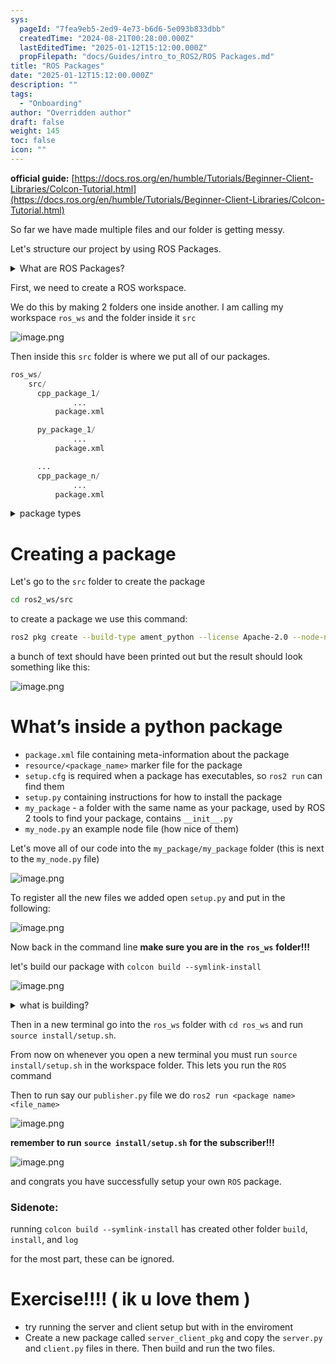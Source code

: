 ```yaml
---
sys:
  pageId: "7fea9eb5-2ed9-4e73-b6d6-5e093b833dbb"
  createdTime: "2024-08-21T00:28:00.000Z"
  lastEditedTime: "2025-01-12T15:12:00.000Z"
  propFilepath: "docs/Guides/intro_to_ROS2/ROS Packages.md"
title: "ROS Packages"
date: "2025-01-12T15:12:00.000Z"
description: ""
tags:
  - "Onboarding"
author: "Overridden author"
draft: false
weight: 145
toc: false
icon: ""
---
```


**official guide:** [https://docs.ros.org/en/humble/Tutorials/Beginner-Client-Libraries/Colcon-Tutorial.html](https://docs.ros.org/en/humble/Tutorials/Beginner-Client-Libraries/Colcon-Tutorial.html)

So far we have made multiple files and our folder is getting messy.

Let's structure our project by using ROS Packages.

<details>

<summary>What are ROS Packages?</summary>

ROS Packages are, as the name implies, packages of code that are highly sharable between ROS developers.

They consist of a folder, `package.xml` file, and source code

```python
      cpp_package_1/
		      ... imagine much code files here ..
          package.xml
```

</details>

First, we need to create a ROS workspace.

We do this by making 2 folders one inside another. I am calling my workspace `ros_ws` and the folder inside it `src`

![image.png](https://prod-files-secure.s3.us-west-2.amazonaws.com/d518164a-d88e-44d1-a4ee-3adb3bd8bce0/70706947-fd18-4537-a67b-e12946812d31/image.png?X-Amz-Algorithm=AWS4-HMAC-SHA256&X-Amz-Content-Sha256=UNSIGNED-PAYLOAD&X-Amz-Credential=ASIAZI2LB466UJRUR4QY%2F20250706%2Fus-west-2%2Fs3%2Faws4_request&X-Amz-Date=20250706T200911Z&X-Amz-Expires=3600&X-Amz-Security-Token=IQoJb3JpZ2luX2VjEFsaCXVzLXdlc3QtMiJIMEYCIQCXLhebZQ%2B2xKPKgXBGg42tt6xueuAiGKCc012j%2BkAoUwIhAPMjO5dNzh5aGij1iR9LFm3qlwAG%2B45P8Et95sCrDwnFKv8DCGQQABoMNjM3NDIzMTgzODA1IgwODgSJOyOisxQx6wUq3APQWmAmhfsWMG%2Fovu0peYoKtlFmv86tJoDynzscpAnVwGUXGsKaIMNcl51nRTr19dJj6%2BMJswM5sY0QAR%2FQ5uWy2ySpb8zbMOHV031HCSPu3OhVGpwPuTEv89Wm4%2Fd0MIg6o9S1EpoNQ%2BvB3kyGpDMt%2BSieD2aZb7Y9iInHqL0PGTmrM7aTb8knG%2F2EKU6lD20OYjMjKqsMYmRfOFAIfkirHrVn4nm%2BCS7Lr6dvwZffXZqzZrwLs9J16AS1PAAel8j%2FOYd3k4HUpMLt4iH0Z8cVFIwrJVf3qAANUznSgKPum5z4xwPGb31gmtkQ%2BzBY2robizX%2FxFiO8unq9%2F5%2BYmYLn8sUeqTLrGtLTlPm9%2FgmatgHD4okkSGyW2fRiaSAB%2FiTMC15Ohn4nBrUFIeFhoaf9R0AVmB84A%2BY%2FIGECjD9KaVeD60Y5yKZ2Db%2BWkeWzDTtZPYGV6DWbi6stOLkpFwdnJZirbHj5r6HOH8Z2vhutY7x%2FY6cjXFKC7t3Ya9zub2oIjZXdFgb09p34FPT%2BIvbS7F55p3S14QBA%2BZUshgws1KrQ%2B%2FhrWS5qOpLh8a0AmFs2eZh6UgA8Ci230gShCYnonjAkxsw%2F6fAg5p2lcycmQJsPu6mJEW3RZrA3jCd%2F6rDBjqkAQMrhJ78cKbdLK1FmlnL9u%2Fh24%2B%2B2VOu2DNH3rhbRrYir6ULAXipuS%2B3%2F7aJOSv103XI%2BGrrphncUxmRGN5v9dWd0I9FFkxWq8fimhz9%2FOtZ4nS3skDVjp0JreytOUqDB98BjU8n3He8ZrxGUdkYNL6nOzvapsxrRPwxN5sv9%2FKtEdPYh9CZVIWyY4aIywntm%2FAxVgjIxeNjWthv09mgoDHvLBXK&X-Amz-Signature=37b9aaa54eeb3774b42fde674c59576a66e491b60d5d0f4845f697421db597b2&X-Amz-SignedHeaders=host&x-amz-checksum-mode=ENABLED&x-id=GetObject)

Then inside this `src` folder is where we put all of our packages.

```python
ros_ws/
    src/
      cpp_package_1/
		      ...
          package.xml

      py_package_1/
		      ...
          package.xml

      ...
      cpp_package_n/
		      ...
          package.xml

```

<details>

<summary>package types</summary>

packages can be either `C++` or python.

the intern file structure is different for each but for this guide we will stick to creating python packages

</details>

# Creating a package

Let's go to the `src` folder to create the package

```bash
cd ros2_ws/src
```

to create a package we use this command:

```bash
ros2 pkg create --build-type ament_python --license Apache-2.0 --node-name my_node my_package
```

a bunch of text should have been printed out but the result should look something like this:

![image.png](https://prod-files-secure.s3.us-west-2.amazonaws.com/d518164a-d88e-44d1-a4ee-3adb3bd8bce0/e6cf1e3f-8512-4a3e-b131-079f800bf3e8/image.png?X-Amz-Algorithm=AWS4-HMAC-SHA256&X-Amz-Content-Sha256=UNSIGNED-PAYLOAD&X-Amz-Credential=ASIAZI2LB466UJRUR4QY%2F20250706%2Fus-west-2%2Fs3%2Faws4_request&X-Amz-Date=20250706T200912Z&X-Amz-Expires=3600&X-Amz-Security-Token=IQoJb3JpZ2luX2VjEFsaCXVzLXdlc3QtMiJIMEYCIQCXLhebZQ%2B2xKPKgXBGg42tt6xueuAiGKCc012j%2BkAoUwIhAPMjO5dNzh5aGij1iR9LFm3qlwAG%2B45P8Et95sCrDwnFKv8DCGQQABoMNjM3NDIzMTgzODA1IgwODgSJOyOisxQx6wUq3APQWmAmhfsWMG%2Fovu0peYoKtlFmv86tJoDynzscpAnVwGUXGsKaIMNcl51nRTr19dJj6%2BMJswM5sY0QAR%2FQ5uWy2ySpb8zbMOHV031HCSPu3OhVGpwPuTEv89Wm4%2Fd0MIg6o9S1EpoNQ%2BvB3kyGpDMt%2BSieD2aZb7Y9iInHqL0PGTmrM7aTb8knG%2F2EKU6lD20OYjMjKqsMYmRfOFAIfkirHrVn4nm%2BCS7Lr6dvwZffXZqzZrwLs9J16AS1PAAel8j%2FOYd3k4HUpMLt4iH0Z8cVFIwrJVf3qAANUznSgKPum5z4xwPGb31gmtkQ%2BzBY2robizX%2FxFiO8unq9%2F5%2BYmYLn8sUeqTLrGtLTlPm9%2FgmatgHD4okkSGyW2fRiaSAB%2FiTMC15Ohn4nBrUFIeFhoaf9R0AVmB84A%2BY%2FIGECjD9KaVeD60Y5yKZ2Db%2BWkeWzDTtZPYGV6DWbi6stOLkpFwdnJZirbHj5r6HOH8Z2vhutY7x%2FY6cjXFKC7t3Ya9zub2oIjZXdFgb09p34FPT%2BIvbS7F55p3S14QBA%2BZUshgws1KrQ%2B%2FhrWS5qOpLh8a0AmFs2eZh6UgA8Ci230gShCYnonjAkxsw%2F6fAg5p2lcycmQJsPu6mJEW3RZrA3jCd%2F6rDBjqkAQMrhJ78cKbdLK1FmlnL9u%2Fh24%2B%2B2VOu2DNH3rhbRrYir6ULAXipuS%2B3%2F7aJOSv103XI%2BGrrphncUxmRGN5v9dWd0I9FFkxWq8fimhz9%2FOtZ4nS3skDVjp0JreytOUqDB98BjU8n3He8ZrxGUdkYNL6nOzvapsxrRPwxN5sv9%2FKtEdPYh9CZVIWyY4aIywntm%2FAxVgjIxeNjWthv09mgoDHvLBXK&X-Amz-Signature=0f3329b20276066e87eff19dc87c52c975f278b3442007452741600ddecbd31b&X-Amz-SignedHeaders=host&x-amz-checksum-mode=ENABLED&x-id=GetObject)

# What’s inside a python package

- `package.xml` file containing meta-information about the package
- `resource/<package_name>` marker file for the package
- `setup.cfg` is required when a package has executables, so `ros2 run` can find them
- `setup.py` containing instructions for how to install the package
- `my_package` - a folder with the same name as your package, used by ROS 2 tools to find your package, contains `__init__.py`
- `my_node.py` an example node file (how nice of them)

Let's move all of our code into the `my_package/my_package` folder (this is next to the `my_node.py` file)

![image.png](https://prod-files-secure.s3.us-west-2.amazonaws.com/d518164a-d88e-44d1-a4ee-3adb3bd8bce0/9ce58f11-0da9-4d3e-b86d-506a9685d378/image.png?X-Amz-Algorithm=AWS4-HMAC-SHA256&X-Amz-Content-Sha256=UNSIGNED-PAYLOAD&X-Amz-Credential=ASIAZI2LB466UJRUR4QY%2F20250706%2Fus-west-2%2Fs3%2Faws4_request&X-Amz-Date=20250706T200912Z&X-Amz-Expires=3600&X-Amz-Security-Token=IQoJb3JpZ2luX2VjEFsaCXVzLXdlc3QtMiJIMEYCIQCXLhebZQ%2B2xKPKgXBGg42tt6xueuAiGKCc012j%2BkAoUwIhAPMjO5dNzh5aGij1iR9LFm3qlwAG%2B45P8Et95sCrDwnFKv8DCGQQABoMNjM3NDIzMTgzODA1IgwODgSJOyOisxQx6wUq3APQWmAmhfsWMG%2Fovu0peYoKtlFmv86tJoDynzscpAnVwGUXGsKaIMNcl51nRTr19dJj6%2BMJswM5sY0QAR%2FQ5uWy2ySpb8zbMOHV031HCSPu3OhVGpwPuTEv89Wm4%2Fd0MIg6o9S1EpoNQ%2BvB3kyGpDMt%2BSieD2aZb7Y9iInHqL0PGTmrM7aTb8knG%2F2EKU6lD20OYjMjKqsMYmRfOFAIfkirHrVn4nm%2BCS7Lr6dvwZffXZqzZrwLs9J16AS1PAAel8j%2FOYd3k4HUpMLt4iH0Z8cVFIwrJVf3qAANUznSgKPum5z4xwPGb31gmtkQ%2BzBY2robizX%2FxFiO8unq9%2F5%2BYmYLn8sUeqTLrGtLTlPm9%2FgmatgHD4okkSGyW2fRiaSAB%2FiTMC15Ohn4nBrUFIeFhoaf9R0AVmB84A%2BY%2FIGECjD9KaVeD60Y5yKZ2Db%2BWkeWzDTtZPYGV6DWbi6stOLkpFwdnJZirbHj5r6HOH8Z2vhutY7x%2FY6cjXFKC7t3Ya9zub2oIjZXdFgb09p34FPT%2BIvbS7F55p3S14QBA%2BZUshgws1KrQ%2B%2FhrWS5qOpLh8a0AmFs2eZh6UgA8Ci230gShCYnonjAkxsw%2F6fAg5p2lcycmQJsPu6mJEW3RZrA3jCd%2F6rDBjqkAQMrhJ78cKbdLK1FmlnL9u%2Fh24%2B%2B2VOu2DNH3rhbRrYir6ULAXipuS%2B3%2F7aJOSv103XI%2BGrrphncUxmRGN5v9dWd0I9FFkxWq8fimhz9%2FOtZ4nS3skDVjp0JreytOUqDB98BjU8n3He8ZrxGUdkYNL6nOzvapsxrRPwxN5sv9%2FKtEdPYh9CZVIWyY4aIywntm%2FAxVgjIxeNjWthv09mgoDHvLBXK&X-Amz-Signature=f846f80549f32e4bf28586187a33cf9882f7cd969b99f332c374a013c35bdb77&X-Amz-SignedHeaders=host&x-amz-checksum-mode=ENABLED&x-id=GetObject)

To register all the new files we added open `setup.py` and put in the following:

![image.png](https://prod-files-secure.s3.us-west-2.amazonaws.com/d518164a-d88e-44d1-a4ee-3adb3bd8bce0/1cd7c262-4cae-4496-9d75-c178537d24a2/image.png?X-Amz-Algorithm=AWS4-HMAC-SHA256&X-Amz-Content-Sha256=UNSIGNED-PAYLOAD&X-Amz-Credential=ASIAZI2LB466UJRUR4QY%2F20250706%2Fus-west-2%2Fs3%2Faws4_request&X-Amz-Date=20250706T200912Z&X-Amz-Expires=3600&X-Amz-Security-Token=IQoJb3JpZ2luX2VjEFsaCXVzLXdlc3QtMiJIMEYCIQCXLhebZQ%2B2xKPKgXBGg42tt6xueuAiGKCc012j%2BkAoUwIhAPMjO5dNzh5aGij1iR9LFm3qlwAG%2B45P8Et95sCrDwnFKv8DCGQQABoMNjM3NDIzMTgzODA1IgwODgSJOyOisxQx6wUq3APQWmAmhfsWMG%2Fovu0peYoKtlFmv86tJoDynzscpAnVwGUXGsKaIMNcl51nRTr19dJj6%2BMJswM5sY0QAR%2FQ5uWy2ySpb8zbMOHV031HCSPu3OhVGpwPuTEv89Wm4%2Fd0MIg6o9S1EpoNQ%2BvB3kyGpDMt%2BSieD2aZb7Y9iInHqL0PGTmrM7aTb8knG%2F2EKU6lD20OYjMjKqsMYmRfOFAIfkirHrVn4nm%2BCS7Lr6dvwZffXZqzZrwLs9J16AS1PAAel8j%2FOYd3k4HUpMLt4iH0Z8cVFIwrJVf3qAANUznSgKPum5z4xwPGb31gmtkQ%2BzBY2robizX%2FxFiO8unq9%2F5%2BYmYLn8sUeqTLrGtLTlPm9%2FgmatgHD4okkSGyW2fRiaSAB%2FiTMC15Ohn4nBrUFIeFhoaf9R0AVmB84A%2BY%2FIGECjD9KaVeD60Y5yKZ2Db%2BWkeWzDTtZPYGV6DWbi6stOLkpFwdnJZirbHj5r6HOH8Z2vhutY7x%2FY6cjXFKC7t3Ya9zub2oIjZXdFgb09p34FPT%2BIvbS7F55p3S14QBA%2BZUshgws1KrQ%2B%2FhrWS5qOpLh8a0AmFs2eZh6UgA8Ci230gShCYnonjAkxsw%2F6fAg5p2lcycmQJsPu6mJEW3RZrA3jCd%2F6rDBjqkAQMrhJ78cKbdLK1FmlnL9u%2Fh24%2B%2B2VOu2DNH3rhbRrYir6ULAXipuS%2B3%2F7aJOSv103XI%2BGrrphncUxmRGN5v9dWd0I9FFkxWq8fimhz9%2FOtZ4nS3skDVjp0JreytOUqDB98BjU8n3He8ZrxGUdkYNL6nOzvapsxrRPwxN5sv9%2FKtEdPYh9CZVIWyY4aIywntm%2FAxVgjIxeNjWthv09mgoDHvLBXK&X-Amz-Signature=c67c5e2b9a59df55ef87932c4565d961262f72d691645960da2305ff59a3f762&X-Amz-SignedHeaders=host&x-amz-checksum-mode=ENABLED&x-id=GetObject)

Now back in the command line **make sure you are in the** **`ros_ws`** **folder!!!**

let's build our package with `colcon build --symlink-install`

![image.png](https://prod-files-secure.s3.us-west-2.amazonaws.com/d518164a-d88e-44d1-a4ee-3adb3bd8bce0/2f2a0d27-b173-48fd-b189-5f5c0ce65619/image.png?X-Amz-Algorithm=AWS4-HMAC-SHA256&X-Amz-Content-Sha256=UNSIGNED-PAYLOAD&X-Amz-Credential=ASIAZI2LB466UJRUR4QY%2F20250706%2Fus-west-2%2Fs3%2Faws4_request&X-Amz-Date=20250706T200912Z&X-Amz-Expires=3600&X-Amz-Security-Token=IQoJb3JpZ2luX2VjEFsaCXVzLXdlc3QtMiJIMEYCIQCXLhebZQ%2B2xKPKgXBGg42tt6xueuAiGKCc012j%2BkAoUwIhAPMjO5dNzh5aGij1iR9LFm3qlwAG%2B45P8Et95sCrDwnFKv8DCGQQABoMNjM3NDIzMTgzODA1IgwODgSJOyOisxQx6wUq3APQWmAmhfsWMG%2Fovu0peYoKtlFmv86tJoDynzscpAnVwGUXGsKaIMNcl51nRTr19dJj6%2BMJswM5sY0QAR%2FQ5uWy2ySpb8zbMOHV031HCSPu3OhVGpwPuTEv89Wm4%2Fd0MIg6o9S1EpoNQ%2BvB3kyGpDMt%2BSieD2aZb7Y9iInHqL0PGTmrM7aTb8knG%2F2EKU6lD20OYjMjKqsMYmRfOFAIfkirHrVn4nm%2BCS7Lr6dvwZffXZqzZrwLs9J16AS1PAAel8j%2FOYd3k4HUpMLt4iH0Z8cVFIwrJVf3qAANUznSgKPum5z4xwPGb31gmtkQ%2BzBY2robizX%2FxFiO8unq9%2F5%2BYmYLn8sUeqTLrGtLTlPm9%2FgmatgHD4okkSGyW2fRiaSAB%2FiTMC15Ohn4nBrUFIeFhoaf9R0AVmB84A%2BY%2FIGECjD9KaVeD60Y5yKZ2Db%2BWkeWzDTtZPYGV6DWbi6stOLkpFwdnJZirbHj5r6HOH8Z2vhutY7x%2FY6cjXFKC7t3Ya9zub2oIjZXdFgb09p34FPT%2BIvbS7F55p3S14QBA%2BZUshgws1KrQ%2B%2FhrWS5qOpLh8a0AmFs2eZh6UgA8Ci230gShCYnonjAkxsw%2F6fAg5p2lcycmQJsPu6mJEW3RZrA3jCd%2F6rDBjqkAQMrhJ78cKbdLK1FmlnL9u%2Fh24%2B%2B2VOu2DNH3rhbRrYir6ULAXipuS%2B3%2F7aJOSv103XI%2BGrrphncUxmRGN5v9dWd0I9FFkxWq8fimhz9%2FOtZ4nS3skDVjp0JreytOUqDB98BjU8n3He8ZrxGUdkYNL6nOzvapsxrRPwxN5sv9%2FKtEdPYh9CZVIWyY4aIywntm%2FAxVgjIxeNjWthv09mgoDHvLBXK&X-Amz-Signature=7f4d5d4da1e7fe20bc121e76768f61b0e3a2c0bc236794e3a179cc782a0be67a&X-Amz-SignedHeaders=host&x-amz-checksum-mode=ENABLED&x-id=GetObject)

<details>

<summary>what is building?</summary>

if you are a CS major at Rose-Hulman you will learn the answer to this in CSSE132

but TLDR; is it combines all the code files into one program that can be run easily 

</details>

Then in a new terminal go into the `ros_ws` folder with `cd ros_ws` and run `source install/setup.sh`. 

From now on whenever you open a new terminal you must run `source install/setup.sh` in the workspace folder. This lets you run the `ROS` command

Then to run say our `publisher.py` file we do `ros2 run <package name> <file_name>`

![image.png](https://prod-files-secure.s3.us-west-2.amazonaws.com/d518164a-d88e-44d1-a4ee-3adb3bd8bce0/4f4b1219-3a44-4632-aa0a-ce3471699f59/image.png?X-Amz-Algorithm=AWS4-HMAC-SHA256&X-Amz-Content-Sha256=UNSIGNED-PAYLOAD&X-Amz-Credential=ASIAZI2LB466UJRUR4QY%2F20250706%2Fus-west-2%2Fs3%2Faws4_request&X-Amz-Date=20250706T200912Z&X-Amz-Expires=3600&X-Amz-Security-Token=IQoJb3JpZ2luX2VjEFsaCXVzLXdlc3QtMiJIMEYCIQCXLhebZQ%2B2xKPKgXBGg42tt6xueuAiGKCc012j%2BkAoUwIhAPMjO5dNzh5aGij1iR9LFm3qlwAG%2B45P8Et95sCrDwnFKv8DCGQQABoMNjM3NDIzMTgzODA1IgwODgSJOyOisxQx6wUq3APQWmAmhfsWMG%2Fovu0peYoKtlFmv86tJoDynzscpAnVwGUXGsKaIMNcl51nRTr19dJj6%2BMJswM5sY0QAR%2FQ5uWy2ySpb8zbMOHV031HCSPu3OhVGpwPuTEv89Wm4%2Fd0MIg6o9S1EpoNQ%2BvB3kyGpDMt%2BSieD2aZb7Y9iInHqL0PGTmrM7aTb8knG%2F2EKU6lD20OYjMjKqsMYmRfOFAIfkirHrVn4nm%2BCS7Lr6dvwZffXZqzZrwLs9J16AS1PAAel8j%2FOYd3k4HUpMLt4iH0Z8cVFIwrJVf3qAANUznSgKPum5z4xwPGb31gmtkQ%2BzBY2robizX%2FxFiO8unq9%2F5%2BYmYLn8sUeqTLrGtLTlPm9%2FgmatgHD4okkSGyW2fRiaSAB%2FiTMC15Ohn4nBrUFIeFhoaf9R0AVmB84A%2BY%2FIGECjD9KaVeD60Y5yKZ2Db%2BWkeWzDTtZPYGV6DWbi6stOLkpFwdnJZirbHj5r6HOH8Z2vhutY7x%2FY6cjXFKC7t3Ya9zub2oIjZXdFgb09p34FPT%2BIvbS7F55p3S14QBA%2BZUshgws1KrQ%2B%2FhrWS5qOpLh8a0AmFs2eZh6UgA8Ci230gShCYnonjAkxsw%2F6fAg5p2lcycmQJsPu6mJEW3RZrA3jCd%2F6rDBjqkAQMrhJ78cKbdLK1FmlnL9u%2Fh24%2B%2B2VOu2DNH3rhbRrYir6ULAXipuS%2B3%2F7aJOSv103XI%2BGrrphncUxmRGN5v9dWd0I9FFkxWq8fimhz9%2FOtZ4nS3skDVjp0JreytOUqDB98BjU8n3He8ZrxGUdkYNL6nOzvapsxrRPwxN5sv9%2FKtEdPYh9CZVIWyY4aIywntm%2FAxVgjIxeNjWthv09mgoDHvLBXK&X-Amz-Signature=0496d34a5381f479de01976cafdcc37eb6709943f8d4890306b612a072777793&X-Amz-SignedHeaders=host&x-amz-checksum-mode=ENABLED&x-id=GetObject)

**remember to run** **`source install/setup.sh`** **for the subscriber!!!**

![image.png](https://prod-files-secure.s3.us-west-2.amazonaws.com/d518164a-d88e-44d1-a4ee-3adb3bd8bce0/02121119-dad4-49ec-8356-c956108b4243/image.png?X-Amz-Algorithm=AWS4-HMAC-SHA256&X-Amz-Content-Sha256=UNSIGNED-PAYLOAD&X-Amz-Credential=ASIAZI2LB466UJRUR4QY%2F20250706%2Fus-west-2%2Fs3%2Faws4_request&X-Amz-Date=20250706T200912Z&X-Amz-Expires=3600&X-Amz-Security-Token=IQoJb3JpZ2luX2VjEFsaCXVzLXdlc3QtMiJIMEYCIQCXLhebZQ%2B2xKPKgXBGg42tt6xueuAiGKCc012j%2BkAoUwIhAPMjO5dNzh5aGij1iR9LFm3qlwAG%2B45P8Et95sCrDwnFKv8DCGQQABoMNjM3NDIzMTgzODA1IgwODgSJOyOisxQx6wUq3APQWmAmhfsWMG%2Fovu0peYoKtlFmv86tJoDynzscpAnVwGUXGsKaIMNcl51nRTr19dJj6%2BMJswM5sY0QAR%2FQ5uWy2ySpb8zbMOHV031HCSPu3OhVGpwPuTEv89Wm4%2Fd0MIg6o9S1EpoNQ%2BvB3kyGpDMt%2BSieD2aZb7Y9iInHqL0PGTmrM7aTb8knG%2F2EKU6lD20OYjMjKqsMYmRfOFAIfkirHrVn4nm%2BCS7Lr6dvwZffXZqzZrwLs9J16AS1PAAel8j%2FOYd3k4HUpMLt4iH0Z8cVFIwrJVf3qAANUznSgKPum5z4xwPGb31gmtkQ%2BzBY2robizX%2FxFiO8unq9%2F5%2BYmYLn8sUeqTLrGtLTlPm9%2FgmatgHD4okkSGyW2fRiaSAB%2FiTMC15Ohn4nBrUFIeFhoaf9R0AVmB84A%2BY%2FIGECjD9KaVeD60Y5yKZ2Db%2BWkeWzDTtZPYGV6DWbi6stOLkpFwdnJZirbHj5r6HOH8Z2vhutY7x%2FY6cjXFKC7t3Ya9zub2oIjZXdFgb09p34FPT%2BIvbS7F55p3S14QBA%2BZUshgws1KrQ%2B%2FhrWS5qOpLh8a0AmFs2eZh6UgA8Ci230gShCYnonjAkxsw%2F6fAg5p2lcycmQJsPu6mJEW3RZrA3jCd%2F6rDBjqkAQMrhJ78cKbdLK1FmlnL9u%2Fh24%2B%2B2VOu2DNH3rhbRrYir6ULAXipuS%2B3%2F7aJOSv103XI%2BGrrphncUxmRGN5v9dWd0I9FFkxWq8fimhz9%2FOtZ4nS3skDVjp0JreytOUqDB98BjU8n3He8ZrxGUdkYNL6nOzvapsxrRPwxN5sv9%2FKtEdPYh9CZVIWyY4aIywntm%2FAxVgjIxeNjWthv09mgoDHvLBXK&X-Amz-Signature=410d2942bc760e02f7ad02dcc792d1ce937b17b38044fd07eec1333cfdd6bed2&X-Amz-SignedHeaders=host&x-amz-checksum-mode=ENABLED&x-id=GetObject)

and congrats you have successfully setup your own `ROS` package.

### Sidenote:

running `colcon build --symlink-install` has created other folder `build`, `install`, and `log`

for the most part, these can be ignored.

# Exercise!!!! ( ik u love them )

- try running the server and client setup but with in the enviroment
- Create a new package called `server_client_pkg` and copy the `server.py` and `client.py` files in there. Then build and run the two files.
